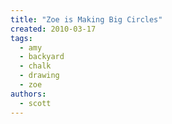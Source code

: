 ```yaml
---
title: "Zoe is Making Big Circles"
created: 2010-03-17
tags:
  - amy
  - backyard
  - chalk
  - drawing
  - zoe
authors:
  - scott
---
```


